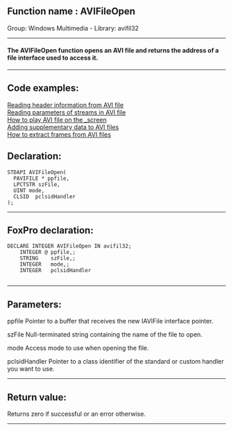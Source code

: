 
## Function name : AVIFileOpen
Group: Windows Multimedia - Library: avifil32    
***  


#### The AVIFileOpen function opens an AVI file and returns the address of a file interface used to access it.
***  


## Code examples:
[Reading header information from AVI file](../../samples/sample_428.md)  
[Reading parameters of streams in AVI file](../../samples/sample_429.md)  
[How to play AVI file on the _screen](../../samples/sample_430.md)  
[Adding supplementary data to AVI files](../../samples/sample_481.md)  
[How to extract frames from AVI files](../../samples/sample_484.md)  

## Declaration:
```foxpro  
STDAPI AVIFileOpen(
  PAVIFILE * ppfile,
  LPCTSTR szFile,
  UINT mode,
  CLSID  pclsidHandler
);  
```  
***  


## FoxPro declaration:
```foxpro  
DECLARE INTEGER AVIFileOpen IN avifil32;
	INTEGER @ ppfile,;
	STRING    szFile,;
	INTEGER   mode,;
	INTEGER   pclsidHandler
  
```  
***  


## Parameters:
ppfile
Pointer to a buffer that receives the new IAVIFile interface pointer.

szFile
Null-terminated string containing the name of the file to open.

mode
Access mode to use when opening the file.

pclsidHandler
Pointer to a class identifier of the standard or custom handler you want to use.
  
***  


## Return value:
Returns zero if successful or an error otherwise.  
***  

